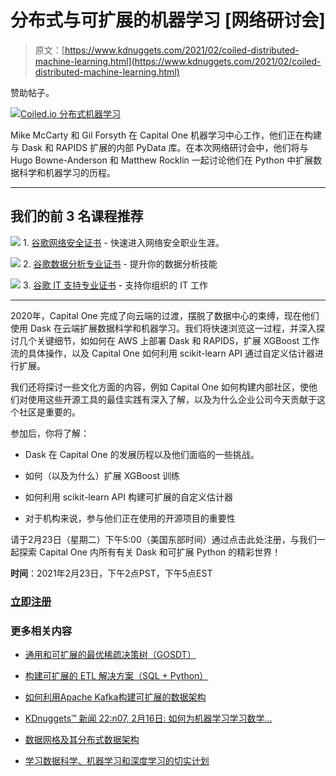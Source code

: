 # 分布式与可扩展的机器学习 [网络研讨会]

> 原文：[https://www.kdnuggets.com/2021/02/coiled-distributed-machine-learning.html](https://www.kdnuggets.com/2021/02/coiled-distributed-machine-learning.html)

赞助帖子。

[![Coiled.io 分布式机器学习](../Images/e8ce5981d78c48085134fc020c73d417.png)](https://zoom.us/webinar/register/2816135201649/WN_OLHZfsUWQBKy2cVZ1F63ug)

Mike McCarty 和 Gil Forsyth 在 Capital One 机器学习中心工作，他们正在构建与 Dask 和 RAPIDS 扩展的内部 PyData 库。在本次网络研讨会中，他们将与 Hugo Bowne-Anderson 和 Matthew Rocklin 一起讨论他们在 Python 中扩展数据科学和机器学习的历程。

* * *

## 我们的前 3 名课程推荐

![](../Images/0244c01ba9267c002ef39d4907e0b8fb.png) 1\. [谷歌网络安全证书](https://www.kdnuggets.com/google-cybersecurity) - 快速进入网络安全职业生涯。

![](../Images/e225c49c3c91745821c8c0368bf04711.png) 2\. [谷歌数据分析专业证书](https://www.kdnuggets.com/google-data-analytics) - 提升你的数据分析技能

![](../Images/0244c01ba9267c002ef39d4907e0b8fb.png) 3\. [谷歌 IT 支持专业证书](https://www.kdnuggets.com/google-itsupport) - 支持你组织的 IT 工作

* * *

2020年，Capital One 完成了向云端的过渡，摆脱了数据中心的束缚，现在他们使用 Dask 在云端扩展数据科学和机器学习。我们将快速浏览这一过程，并深入探讨几个关键细节，如如何在 AWS 上部署 Dask 和 RAPIDS，扩展 XGBoost 工作流的具体操作，以及 Capital One 如何利用 scikit-learn API 通过自定义估计器进行扩展。

我们还将探讨一些文化方面的内容，例如 Capital One 如何构建内部社区，使他们对使用这些开源工具的最佳实践有深入了解，以及为什么企业公司今天贡献于这个社区是重要的。

参加后，你将了解：

+   Dask 在 Capital One 的发展历程以及他们面临的一些挑战。

+   如何（以及为什么）扩展 XGBoost 训练

+   如何利用 scikit-learn API 构建可扩展的自定义估计器

+   对于机构来说，参与他们正在使用的开源项目的重要性

请于2月23日（星期二）下午5:00（美国东部时间）通过点击此处注册，与我们一起探索 Capital One 内所有有关 Dask 和可扩展 Python 的精彩世界！

**时间**：2021年2月23日，下午2点PST，下午5点EST

### [**立即注册**](https://zoom.us/webinar/register/2816135201649/WN_OLHZfsUWQBKy2cVZ1F63ug)

### 更多相关内容

+   [通用和可扩展的最优稀疏决策树（GOSDT）](https://www.kdnuggets.com/2023/02/generalized-scalable-optimal-sparse-decision-treesgosdt.html)

+   [构建可扩展的 ETL 解决方案（SQL + Python）](https://www.kdnuggets.com/2022/04/building-scalable-etl-sql-python.html)

+   [如何利用Apache Kafka构建可扩展的数据架构](https://www.kdnuggets.com/2023/04/build-scalable-data-architecture-apache-kafka.html)

+   [KDnuggets™ 新闻 22:n07, 2月16日: 如何为机器学习学习数学…](https://www.kdnuggets.com/2022/n07.html)

+   [数据网格及其分布式数据架构](https://www.kdnuggets.com/2022/02/data-mesh-distributed-data-architecture.html)

+   [学习数据科学、机器学习和深度学习的切实计划](https://www.kdnuggets.com/2023/01/mwiti-solid-plan-learning-data-science-machine-learning-deep-learning.html)
